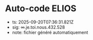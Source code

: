 # Auto-code ELIOS
- ts: 2025-09-20T07:36:31.821Z
- sig: ∞.je.toi.nous.432.528
- note: fichier généré automatiquement
